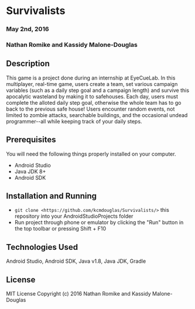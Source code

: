 # Survivalists

### May 2nd, 2016
### Nathan Romike and Kassidy Malone-Douglas 

## Description
This game is a project done during an internship at EyeCueLab. In this multiplayer, real-time game, users create a team, set various campaign variables (such as a daily step goal and a campaign length) and survive this apocalytic wasteland by making it to safehouses. Each day, users must complete the alloted daily step goal, otherwise the whole team has to go back to the previous safe house! Users encounter random events, not limited to zombie attacks, searchable buildings, and the occasional undead programmer--all while keeping track of your daily steps.

## Prerequisites

You will need the following things properly installed on your computer.

* Android Studio
* Java JDK 8+
* Android SDK

## Installation and Running

* `git clone <https://github.com/kcmdouglas/Survivalists/>` this repository into your AndroidStudioProjects folder
* Run project through phone or emulator by clicking the "Run" button in the top toolbar or pressing Shift + F10

## Technologies Used

Android Studio, Android SDK, Java v1.8, Java JDK, Gradle

## License

MIT License
Copyright (c) 2016 Nathan Romike and Kassidy Malone-Douglas
